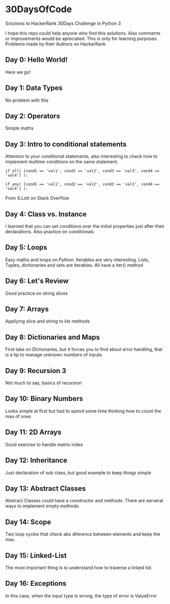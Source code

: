 # 30DaysOfCode
Solutions to HackerRank 30Days Challenge in Python 3

I hope this repo could help anyone who find this solutions. Also comments or improvements would be apreciated. This is only for learning purposes. Problems made by their Authors on HackerRank.

## Day 0: Hello World!
Here we go!
## Day 1: Data Types
No problem with this
## Day 2: Operators
Simple maths
## Day 3: Intro to conditional statements
Attention to your conditional statements, also interesting to check how to implement multime conditions on the same statement. 
```
if all( [cond1 == 'val1', cond2 == 'val2', cond3 == 'val3', cond4 == 'val4'] ):

if any( [cond1 == 'val1', cond2 == 'val2', cond3 == 'val3', cond4 == 'val4'] ):
```
From S.Lott on Stack Overflow
## Day 4: Class vs. Instance
I learned that you can set conditions over the initial properties just after their declarations. Also practice on conditionals
## Day 5: Loops
Easy maths and loops on Python. Iterables are very interesting. Lists, Tuples, dictionaries and sets are iterables. All have a iter() method
## Day 6: Let's Review
Good practice on string slices
## Day 7: Arrays
Appliying slice and string to list methods
## Day 8: Dictionaries and Maps
First take on Dictionaries, but it forces you to find about error handling, that is a tip to manage unknown numbers of inputs.
## Day 9: Recursion 3
Not much to say, basics of recursion
## Day 10: Binary Numbers
Looks simple at first but had to spend some time thinking how to count the max of ones
## Day 11: 2D Arrays
Good exercise to handle matrix index
## Day 12: Inheritance
Just declaration of sub class, but good example to keep things simple
## Day 13: Abstract Classes
Abstract Classes could have a constructor and methods. There are serveral ways to implement empty methods.
## Day 14: Scope
Two loop cycles that check abs diference between elements and keep the max.
## Day 15: Linked-List
The most important thing is to understand how to traverse a linked list.
## Day 16: Exceptions
In this case, when the input type is wrong, the type of error is ValueError
